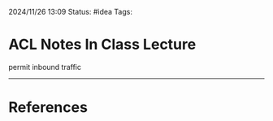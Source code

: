 2024/11/26 13:09
Status: #idea
Tags:

# ACL Notes In Class Lecture

permit  inbound traffic





---
# References
